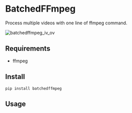 # BatchedFFmpeg

Process multiple videos with one line of ffmpeg command.

![batchedffmpeg_iv_ov](https://user-images.githubusercontent.com/35001605/145682975-817b988e-06e9-44f8-b739-e17a56f480b8.gif)

## Requirements

- ffmpeg

## Install

```
pip install batchedffmpeg
```

## Usage
